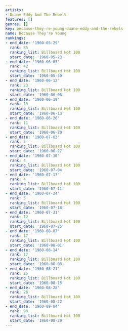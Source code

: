 ```yaml
---
artists:
- Duane Eddy And The Rebels
features: []
genres: []
key: because-they-re-young-duane-eddy-and-the-rebels
name: Because They're Young
rankings:
- end_date: '1960-05-29'
  rank: 85
  ranking_list: Billboard Hot 100
  start_date: '1960-05-23'
- end_date: '1960-06-05'
  rank: 42
  ranking_list: Billboard Hot 100
  start_date: '1960-05-30'
- end_date: '1960-06-12'
  rank: 23
  ranking_list: Billboard Hot 100
  start_date: '1960-06-06'
- end_date: '1960-06-19'
  rank: 13
  ranking_list: Billboard Hot 100
  start_date: '1960-06-13'
- end_date: '1960-06-26'
  rank: 11
  ranking_list: Billboard Hot 100
  start_date: '1960-06-20'
- end_date: '1960-07-03'
  rank: 5
  ranking_list: Billboard Hot 100
  start_date: '1960-06-27'
- end_date: '1960-07-10'
  rank: 4
  ranking_list: Billboard Hot 100
  start_date: '1960-07-04'
- end_date: '1960-07-17'
  rank: 4
  ranking_list: Billboard Hot 100
  start_date: '1960-07-11'
- end_date: '1960-07-24'
  rank: 5
  ranking_list: Billboard Hot 100
  start_date: '1960-07-18'
- end_date: '1960-07-31'
  rank: 12
  ranking_list: Billboard Hot 100
  start_date: '1960-07-25'
- end_date: '1960-08-07'
  rank: 17
  ranking_list: Billboard Hot 100
  start_date: '1960-08-01'
- end_date: '1960-08-14'
  rank: 17
  ranking_list: Billboard Hot 100
  start_date: '1960-08-08'
- end_date: '1960-08-21'
  rank: 25
  ranking_list: Billboard Hot 100
  start_date: '1960-08-15'
- end_date: '1960-08-28'
  rank: 28
  ranking_list: Billboard Hot 100
  start_date: '1960-08-22'
- end_date: '1960-09-04'
  rank: 90
  ranking_list: Billboard Hot 100
  start_date: '1960-08-29'
---
```


